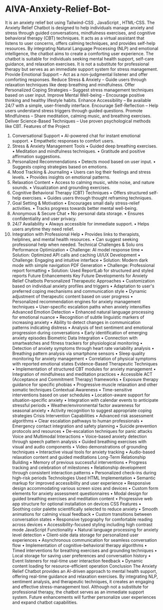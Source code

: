 # AIVA-Anxiety-Relief-Bot-
It is an anxiety relief bot using Tailwind-CSS , JavaScript , HTML-CSS.
The Anxiety Relief Chatbot is designed to help individuals 
manage anxiety and stress through guided conversations, 
mindfulness exercises, and cognitive behavioral therapy (CBT) 
techniques. It acts as a virtual assistant that listens to user 
concerns, offers calming techniques, and provides self-help 
resources. By integrating Natural Language Processing (NLP) 
and emotional intelligence, the chatbot aims to create a 
comforting user experience. The chatbot is suitable for 
individuals seeking mental health support, self-care guidance, 
and relaxation exercises. It is not a substitute for professional 
therapy but serves as an immediate support system for stress 
management.
Provide Emotional Support – Act as a non-judgmental 
listener and offer comforting responses. 
Reduce Stress & Anxiety – Guide users through relaxation 
techniques like deep breathing and mindfulness. 
Offer Personalized Coping Strategies – Suggest stress 
management techniques based on user input. 
Improve Mental Well-being – Encourage positive thinking and 
healthy lifestyle habits. 
Enhance Accessibility – Be available 24/7 with a simple, 
user-friendly interface. 
Encourage Self-Reflection – Help users understand stress 
triggers through guided questions. 
Promote Mindfulness – Share meditation, calming music, and 
breathing exercises. 
Deliver Science-Based Techniques – Use proven 
psychological methods like CBT. 
Features of the Project 
1. Conversational Support 
• AI-powered chat for instant emotional support. 
• Empathetic responses to comfort users. 
2. Stress & Anxiety Management Tools 
• Guided deep breathing exercises. 
• Meditation and mindfulness techniques. 
• Gratitude and positive affirmation suggestions. 
3. Personalized Recommendations 
• Detects mood based on user input. 
• Suggests coping strategies based on emotions. 
4. Mood Tracking & Journaling 
• Users can log their feelings and stress levels. 
• Provides insights on emotional patterns. 
5. Relaxation Content 
• Access to calming music, white noise, and nature sounds. 
• Visualization and grounding exercises. 
6. Cognitive Behavioral Therapy (CBT) Techniques 
• Offers structured self-help exercises. 
• Guides users through thought reframing techniques. 
7. Goal Setting & Motivation 
• Encourages small daily stress-relief activities. 
• Tracks progress towards better mental well-being. 
8. Anonymous & Secure Chat 
• No personal data storage. 
• Ensures confidentiality and user privacy. 
9. 24/7 Availability 
• Always accessible for immediate support. 
• Helps users anytime they need relief. 
10. Integration with Professional Help 
• Provides links to therapists, helplines, and mental health 
resources. 
• Can suggest seeking professional help when needed. 
Technical Challenges & Solu ons 
Performance Optimization 
• Challenge: AI model response time 
• Solution: Optimized API calls and caching 
UI/UX Development 
• Challenge: Engaging and intuitive interface 
• Solution: Modern dark mode with simple 
navigation 
PDF Generation 
• Challenge: Professional report formatting 
• Solution: Used ReportLab for structured and 
styled reports 
Future Enhancements 
Key Future Developments for Anxiety Relief 
Chatbots 
Personalized Therapeutic Approaches 
• Customization based on individual anxiety 
profiles and triggers 
• Adaptation to user's preferred coping 
mechanisms and communication style 
• Dynamic adjustment of therapeutic content 
based on user progress 
• Personalized recommendation engines for 
anxiety management techniques 
• User-specific escalation paths when anxiety 
intensifies 
Advanced Emotion Detection 
• Enhanced natural language processing for 
emotional nuance 
• Recognition of subtle linguistic markers of 
increasing anxiety 
• Ability to detect changes in communication 
patterns indicating distress 
• Analysis of text sentiment and emotional 
progression during conversations 
• Early identification of emerging anxiety 
episodes 
Biometric Data Integration 
• Connection with smartwatches and fitness 
trackers for physiological monitoring 
• Detection of anxiety symptoms through 
heart rate variability analysis 
• Breathing pattern analysis via smartphone 
sensors 
• Sleep quality monitoring for anxiety 
management 
• Correlation of physical symptoms with 
reported emotional states 
Evidence-Based Therapeutic Techniques 
• Implementation of structured CBT modules 
for anxiety management 
• Integration of mindfulness and meditation 
practices 
• Accessible ACT (Acceptance and 
Commitment Therapy) frameworks 
• Exposure therapy guidance for specific 
phobias 
• Progressive muscle relaxation and other 
somatic techniques 
Contextual Awareness 
• Time-sensitive interventions based on user 
schedules 
• Location-aware support for situation-specific 
anxiety 
• Integration with calendar events to 
anticipate stressful periods 
• Weather/environmental factor awareness for 
seasonal anxiety 
• Activity recognition to suggest appropriate 
coping strategies 
Crisis Intervention Capabilities 
• Advanced risk assessment algorithms 
• Clear escalation pathways to human 
professionals 
• Emergency contact integration and safety 
planning 
• Suicide prevention protocols and resources 
• De-escalation techniques for panic attacks 
Voice and Multimodal Interactions 
• Voice-based anxiety detection through 
speech pattern analysis 
• Guided breathing exercises with visual and 
audio components 
• Video demonstrations of grounding 
techniques 
• Interactive visual tools for anxiety tracking 
• Audio-based relaxation content and guided 
meditations 
Long-Term Relationship Building 
• Memory of previous successful interventions 
• Progress tracking and celebration of 
milestones 
• Relationship development through 
consistent interaction patterns 
• Personalized check-ins during high-risk 
periods 
Technologies Used 
HTML Implementation 
• Semantic markup for improved accessibility and 
user experience 
• Responsive design accommodating various screen 
sizes and devices 
• Custom form elements for anxiety assessment 
questionnaires 
• Modal design for guided breathing exercises and 
meditation content 
• Progressive web app structure for optional 
installation on devices 
CSS Features 
• Soothing color palette scientifically selected to 
reduce anxiety 
• Smooth animations for calming visual feedback 
• Custom transitions between conversation states 
• Responsive typography for comfortable reading 
across devices 
• Accessibility-focused styling including high contrast 
mode 
JavaScript Functionality 
• Natural language processing for anxiety level 
detection 
• Client-side data storage for personalized user 
experiences 
• Asynchronous communication for seamless 
conversation flow 
• Implementation of cognitive-behavioral therapy 
algorithms 
• Timed interventions for breathing exercises and 
grounding techniques 
• Local storage for saving user preferences and 
conversation history 
• Event listeners for real-time user interaction 
feedback 
• Dynamic content loading for resource-efficient 
operation 
Conclusion 
The Anxiety Relief Chatbot provides an AI-driven approach to 
mental health support, offering real-time guidance and 
relaxation exercises. By integrating NLP, sentiment analysis, 
and therapeutic techniques, it creates an engaging and 
effective stress-management tool. Although not a substitute for 
professional therapy, the chatbot serves as an immediate 
support system. Future enhancements will further personalize 
user experiences and expand chatbot capabilities.
